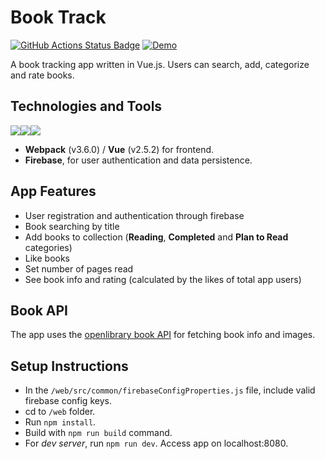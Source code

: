 # Book Track

[![GitHub Actions Status Badge](https://github.com/jzProg/book-trading-club/workflows/CI/badge.svg)](https://github.com/jzProg/book-trading-club/actions/workflows/main.yml)
[![Demo](https://img.shields.io/badge/demo-online-green.svg)](https://book-trading-club-24f23.web.app/)

A book tracking app written in Vue.js. Users can search, add, categorize and rate books.

## Technologies and Tools
<img src="https://img.shields.io/badge/vuejs%20-%2335495e.svg?&style=for-the-badge&logo=vue.js&logoColor=%234FC08D"/><img src="https://img.shields.io/badge/webpack%20-%238DD6F9.svg?&style=for-the-badge&logo=webpack&logoColor=black"/><img src="https://img.shields.io/badge/firebase%20-%23039BE5.svg?&style=for-the-badge&logo=firebase"/>

- **Webpack** (v3.6.0) / **Vue** (v2.5.2) for frontend.
- **Firebase**, for user authentication and data persistence.

## App Features

- User registration and authentication through firebase
- Book searching by title
- Add books to collection (**Reading**, **Completed** and **Plan to Read** categories)
- Like books
- Set number of pages read
- See book info and rating (calculated by the likes of total app users)

## Book API

The app uses the [openlibrary book API](https://openlibrary.org/developers/api) for fetching book info and images.

## Setup Instructions

- In the `/web/src/common/firebaseConfigProperties.js` file, include valid firebase config keys.
- cd to `/web` folder.
- Run `npm install`.
- Build with `npm run build` command.
- For *dev server*, run `npm run dev`. Access app on localhost:8080.
